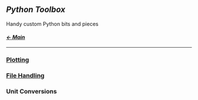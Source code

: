 ## _Python Toolbox_

Handy custom Python bits and pieces

#### _[&larr; Main](index.md)_

---

### [Plotting](plotting.md)

### [File Handling](file_handling.md)

### Unit Conversions



